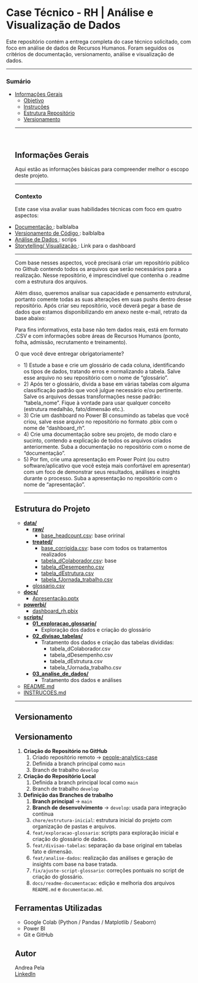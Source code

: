<h1>Case Técnico - RH | Análise e Visualização de Dados</h1>
<p>Este repositório contém a entrega completa do case técnico solicitado, com foco em análise de dados de Recursos Humanos. Foram seguidos os critérios de documentação, versionamento, análise e visualização de dados.</p>
<hr>

<h3> Sumário </h3>
<ul>
    <li> <a href='info'> Informações Gerais </a>
        <ul>
            <li> <a href='#objetivo'> Objetivo </a> </li>
            <li> <a href='#instrucoes'> Instruções </a> </li>         
            <li> <a href='#estrutura'> Estrutura Repositório </a> </li>
            <li> <a href='#vers'> Versionamento </a> </li>
</ul>

<hr>

<br>

<h2 id='info'> Informações Gerais  </h2>
<p>
    Aqui estão as informações básicas para compreender melhor o escopo deste projeto.
</p>

<hr>
<h3 id='objetivo'> Contexto </h3>
<p> 
Este case visa avaliar suas habilidades técnicas com foco em quatro aspectos:
</p>
    <li> 
    <a href=''> Documentação </a>: balblalba
    </li>
    <li> 
    <a href=''> Versionamento de Código </a>: balblalba
    </li>
    <li>
    <a href=''> Análise de Dados </a>: scrips
    </li>
    <li>
    <a href='https://app.powerbi.com/view?r=eyJrIjoiOWM2MzI1YmMtZmQ4Ny00NGY4LWIwOGQtMzM4ZDI4ZTY1MDIzIiwidCI6ImNlMzdmYjc4LWE2OTUtNDNjOS05ZTkwLTFmNzkzYWIwOTQ3MyJ9'> Storytelling/ Visualização </a>: Link para o dashboard
    </li>
<hr>
<p>
    Com base nesses aspectos, você precisará criar um repositório público no Github contendo todos os arquivos que serão necessários para a realização. Nesse repositório, é imprescindível que contenha o .readme com a estrutura dos arquivos. 
</p>
<p>
    Além disso, queremos analisar sua capacidade e pensamento estrutural, portanto comente todas as suas alterações em suas pushs dentro desse repositório. 
Após criar seu repositório, você deverá pegar a base de dados que estamos disponibilizando em anexo neste e-mail, retrato da base abaixo:
</p>
<p>
    Para fins informativos, esta base não tem dados reais, está em formato .CSV e com informações sobre áreas de Recursos Humanos (ponto, folha, admissão, recrutamento e treinamento). 
</p>
<p>
    O que você deve entregar obrigatoriamente?
</p>
<ul>
    <li>    
        1)	Estude a base e crie um glossário de cada coluna, identificando os tipos de dados, tratando erros e normalizando a tabela. Salve esse arquivo no seu repositório com o nome de “glossário”. 
    </li>
    <li>    
        2)	Após ter o glossário, divida a base em várias tabelas com alguma classificação padrão que você julgue necessário e/ou pertinente. Salve os arquivos dessas transformações nesse padrão: “tabela_nome”. Fique à vontade para usar qualquer conceito (estrutura medalhão, fato/dimensão etc.).
    </li>
    <li>    
        3)	Crie um dashboard no Power BI consumindo as tabelas que você criou, salve esse arquivo no repositório no formato .pbix com o nome de “dashboard_rh”.
    </li>
    <li>    
       4)	Crie uma documentação sobre seu projeto, de modo claro e sucinto, contendo a explicação de todos os arquivos criados anteriormente. Suba a documentação no repositório com o nome de “documentação”.
    </li>
    <li>    
       5)	Por fim, crie uma apresentação em Power Point (ou outro software/aplicativo que você esteja mais confortável em apresentar) com um foco de demonstrar seus resultados, análises e insights durante o processo. Suba a apresentação no repositório com o nome de “apresentação”.
    </li>

<hr>
</ul>
<h2 id='#estrutura'>Estrutura do Projeto</h2>

<ul>
  <li><strong><a href="data/">data/</a></strong>
    <ul>
      <li><strong><a href="data/raw/">raw/</a></strong>
        <ul>
          <li><a href="data/raw/base_headcount.csv">base_headcount.csv</a>: base oririnal</li>
        </ul>
      </li>
      <li><strong><a href="data/treated/">treated/</a></strong>
        <ul>
          <li><a href="data/treated/base_corrigida.csv">base_corrigida.csv</a>: base com todos os tratamentos realizados</li>
          <li><a href="data/treated/tabela_dColaborador.csv">tabela_dColaborador.csv</a>: base </li>
          <li><a href="data/treated/tabela_dDesempenho.csv">tabela_dDesempenho.csv</a></li>
          <li><a href="data/treated/tabela_dEstrutura.csv">tabela_dEstrutura.csv</a></li>
          <li><a href="data/treated/tabela_fJornada_trabalho.csv">tabela_fJornada_trabalho.csv</a></li>
        </ul>
      </li>
      <li><a href="data/glossario.csv">glossario.csv</a></li>
    </ul>
  </li>

  <li><strong><a href="docs/">docs/</a></strong>
    <ul>
      <li><a href="docs/Apresentação.pptx">Apresentação.pptx</a></li>
    </ul>
  </li>

  <li><strong><a href="powerbi/">powerbi/</a></strong>
    <ul>
      <li><a href="powerbi/dashboard_rh.pbix">dashboard_rh.pbix</a></li>
    </ul>
  </li>

  <li><strong><a href="scripts/">scripts/</a></strong>
    <ul>
      <li><strong><a href="scripts/01_exploracao_glossario/">01_exploracao_glossario/</a></strong>
        <ul>
          <li>Exploração dos dados e criação do glossário</li>
        </ul>
      </li>
      <li><strong><a href="scripts/02_divisao_tabelas/">02_divisao_tabelas/</a></strong>
        <ul>
          <li>Tratamento dos dados e criação das tabelas divididas:
            <ul>
              <li>tabela_dColaborador.csv</li>
              <li>tabela_dDesempenho.csv</li>
              <li>tabela_dEstrutura.csv</li>
              <li>tabela_fJornada_trabalho.csv</li>
            </ul>
          </li>
        </ul>
      </li>
      <li><strong><a href="scripts/03_analise_de_dados/">03_analise_de_dados/</a></strong>
        <ul>
          <li>Tratamento dos dados e análises</li>
        </ul>
      </li>
    </ul>
  </li>

  <li><a href="README.md">README.md</a></li>
  <li><a href="INSTRUCOES.md">INSTRUCOES.md</a></li>
</ul>
<hr>
<h2 id='#vers'>Versionamento</h2>
<h2>Versionamento</h2>

<ol>
  <li>
    <strong>Criação do Repositório no GitHub</strong>
    <ol>
      <li>Criado repositório remoto → <a href="https://github.com/pela-andrea/people-analytics-case" target="_blank">people-analytics-case</a></li>
      <li>Definida a branch principal como <code>main</code></li>
      <li>Branch de trabalho <code>develop</code></li>
    </ol>
  </li>

  <li>
    <strong>Criação do Repositório Local</strong>
    <ol>
      <li>Definida a branch principal local como <code>main</code></li>
      <li>Branch de trabalho <code>develop</code></li>
    </ol>
  </li>

  <li>
    <strong>Definição das Branches de trabalho</strong>
    <ol>
      <li><strong>Branch principal</strong> → <code>main</code></li>
      <li><strong>Branch de desenvolvimento</strong> → <code>develop</code>: usada para integração contínua</li>
      <li>
        <code>chore/estrutura-inicial</code>: estrutura inicial do projeto com organização de pastas e arquivos.
      </li>
      <li>
        <code>feat/exploracao-glossario</code>: scripts para exploração inicial e criação do glossário de dados.
      </li>
      <li>
        <code>feat/divisao-tabelas</code>: separação da base original em tabelas fato e dimensão.
      </li>
      <li>
        <code>feat/analise-dados</code>: realização das análises e geração de insights com base na base tratada.
      </li>
      <li>
        <code>fix/ajuste-script-glossario</code>: correções pontuais no script de criação do glossário.
      </li>
      <li>
        <code>docs/readme-documentacao</code>: edição e melhoria dos arquivos <code>README.md</code> e <code>documentacao.md</code>.
      </li>
    </ol>
  </li>
</ol>



## Ferramentas Utilizadas

- Google Colab (Python / Pandas / Matplotlib / Seaborn)
- Power BI
- Git e GitHub

## Autor

Andrea Pela  
[LinkedIn](https://www.linkedin.com/in/pela-andrea/)  
